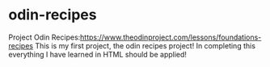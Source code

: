 # odin-recipes
Project Odin Recipes:https://www.theodinproject.com/lessons/foundations-recipes
This is my first project, the odin recipes project!
In completing this everything I have learned in HTML should be applied!